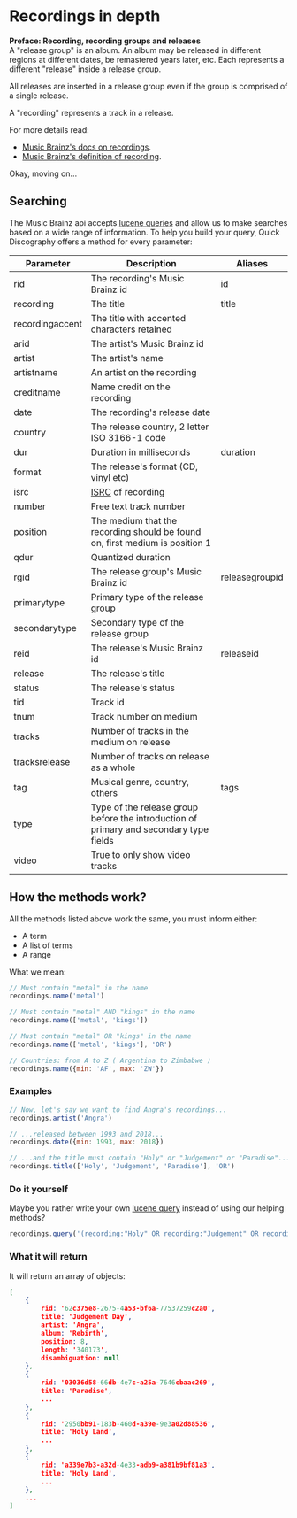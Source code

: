 # Recordings in depth
**Preface: Recording, recording groups and releases**  
A "release group" is an album. An album may be released in different regions at different dates, be remastered years later, etc. Each represents a different "release" inside a release group.

All releases are inserted in a release group even if the group is comprised of a single release.

A "recording" represents a track in a release.

For more details read:

- [Music Brainz's docs on recordings](https://musicbrainz.org/doc/Development/XML_Web_Service/Version_2/Search#Recording). 
- [Music Brainz's definition of recording](https://musicbrainz.org/doc/Recording).

Okay, moving on...

## Searching
The Music Brainz api accepts [lucene queries](https://lucene.apache.org/core/4_3_0/queryparser/org/apache/lucene/queryparser/classic/package-summary.html#package_description)
and allow us to make searches based on a wide range of information. To help you build your query,
Quick Discography offers a method for every parameter:

| Parameter       | Description                                             | Aliases        |
| --------------- | ------------------------------------------------------- | -------------- |
| rid             | The recording's Music Brainz id                         | id             |
| recording       | The title                                               | title          |
| recordingaccent | The title with accented characters retained             |                |
| arid            | The artist's Music Brainz id                            |                |
| artist          | The artist's name                                       |                |
| artistname      | An artist on the recording                              |                |
| creditname      | Name credit on the recording                            |                |
| date            | The recording's release date                            |                |
| country         | The release country, 2 letter ISO 3166-1 code           |                |
| dur             | Duration in milliseconds                                | duration       |
| format          | The release's format (CD, vinyl etc)                    |                |
| isrc            | [ISRC](https://musicbrainz.org/doc/ISRC) of recording   |                |
| number          | Free text track number                                  |                |
| position        | The medium that the recording should be found on, first medium is position 1 |                |
| qdur            | Quantized duration                                      |                |
| rgid            | The release group's Music Brainz id                     | releasegroupid |
| primarytype     | Primary type of the release group                       |                |
| secondarytype   | Secondary type of the release group                     |                |
| reid            | The release's Music Brainz id                           | releaseid      |
| release         | The release's title                                     |                |
| status          | The release's status                                    |                |
| tid             | Track id                                                |                |
| tnum            | Track number on medium                                  |                |
| tracks          | Number of tracks in the medium on release               |                |
| tracksrelease   | Number of tracks on release as a whole                  |                |
| tag             | Musical genre, country, others                          | tags           |
| type            | Type of the release group before the introduction of primary and secondary type fields |  |
| video           | True to only show video tracks                          |                |


## How the methods work?
All the methods listed above work the same, you must inform either:
- A term
- A list of terms
- A range

What we mean:
```js
// Must contain "metal" in the name
recordings.name('metal')

// Must contain "metal" AND "kings" in the name
recordings.name(['metal', 'kings'])

// Must contain "metal" OR "kings" in the name
recordings.name(['metal', 'kings'], 'OR')

// Countries: from A to Z ( Argentina to Zimbabwe )
recordings.name({min: 'AF', max: 'ZW'})
```

### Examples
```js
// Now, let's say we want to find Angra's recordings...
recordings.artist('Angra')

// ...released between 1993 and 2018...
recordings.date({min: 1993, max: 2018})

// ...and the title must contain "Holy" or "Judgement" or "Paradise"...
recordings.title(['Holy', 'Judgement', 'Paradise'], 'OR')
```

### Do it yourself
Maybe you rather write your own [lucene query](https://lucene.apache.org/core/4_3_0/queryparser/org/apache/lucene/queryparser/classic/package-summary.html#package_description) instead of using our helping methods?

```js
recordings.query('(recording:"Holy" OR recording:"Judgement" OR recording:"Paradise") AND artist:"Angra" AND date:[1993 TO 2018]')
```
### What it will return

It will return an array of objects:

```json
[
    {
        rid: '62c375e8-2675-4a53-bf6a-77537259c2a0',
        title: 'Judgement Day',
        artist: 'Angra',
        album: 'Rebirth',
        position: 8,
        length: '340173',
        disambiguation: null
    },
    {
        rid: '03036d58-66db-4e7c-a25a-7646cbaac269',
        title: 'Paradise',
        ...
    },
    {
        rid: '2950bb91-183b-460d-a39e-9e3a02d88536',
        title: 'Holy Land',
        ...
    },
    {
        rid: 'a339e7b3-a32d-4e33-adb9-a381b9bf81a3',
        title: 'Holy Land',
        ...
    },
    ...
]
```

